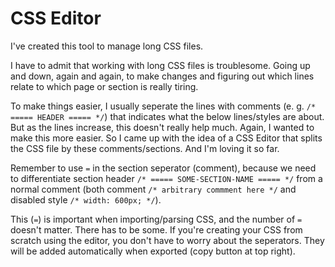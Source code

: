 # CSS Editor

I've created this tool to manage long CSS files.

I have to admit that working with long CSS files is troublesome. Going up and down, again and again, to make changes and figuring out which lines relate to which page or section is really tiring.

To make things easier, I usually seperate the lines with comments (e. g. `/* ===== HEADER ===== */`) that indicates what the below lines/styles are about. But as the lines increase, this doesn't really help much. Again, I wanted to make this more easier. So I came up with the idea of a CSS Editor that splits the CSS file by these comments/sections. And I'm loving it so far.

Remember to use `=` in the section seperator (comment), because we need to differentiate section header `/* ===== SOME-SECTION-NAME ===== */` from a normal comment (both comment `/* arbitrary commment here */` and disabled style `/* width: 600px; */`).

This (`=`) is important when importing/parsing CSS, and the number of `=` doesn't matter. There has to be some. If you're creating your CSS from scratch using the editor, you don't have to worry about the seperators. They will be added automatically when exported (copy button at top right).